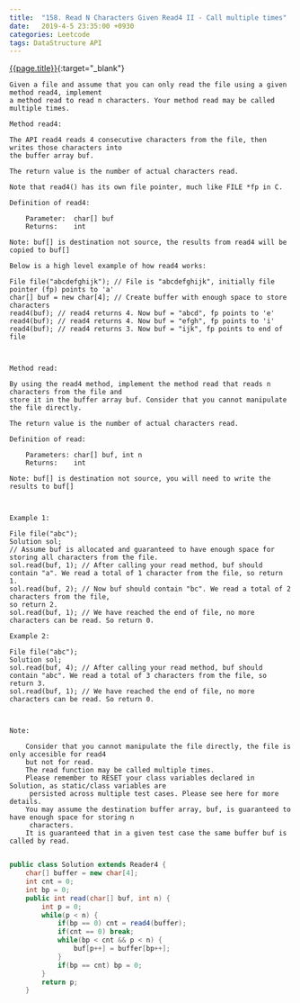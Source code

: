 ```yaml
---
title:  "158. Read N Characters Given Read4 II - Call multiple times"
date:   2019-4-5 23:35:00 +0930
categories: Leetcode
tags: DataStructure API
---
```


[{{page.title}}](https://leetcode.com/problems/read-n-characters-given-read4-ii-call-multiple-times/){:target="_blank"}


    Given a file and assume that you can only read the file using a given method read4, implement
    a method read to read n characters. Your method read may be called multiple times.

    Method read4:

    The API read4 reads 4 consecutive characters from the file, then writes those characters into
    the buffer array buf.

    The return value is the number of actual characters read.

    Note that read4() has its own file pointer, much like FILE *fp in C.

    Definition of read4:

        Parameter:  char[] buf
        Returns:    int

    Note: buf[] is destination not source, the results from read4 will be copied to buf[]

    Below is a high level example of how read4 works:

    File file("abcdefghijk"); // File is "abcdefghijk", initially file pointer (fp) points to 'a'
    char[] buf = new char[4]; // Create buffer with enough space to store characters
    read4(buf); // read4 returns 4. Now buf = "abcd", fp points to 'e'
    read4(buf); // read4 returns 4. Now buf = "efgh", fp points to 'i'
    read4(buf); // read4 returns 3. Now buf = "ijk", fp points to end of file



    Method read:

    By using the read4 method, implement the method read that reads n characters from the file and
    store it in the buffer array buf. Consider that you cannot manipulate the file directly.

    The return value is the number of actual characters read.

    Definition of read:

        Parameters:	char[] buf, int n
        Returns:	int

    Note: buf[] is destination not source, you will need to write the results to buf[]



    Example 1:

    File file("abc");
    Solution sol;
    // Assume buf is allocated and guaranteed to have enough space for storing all characters from the file.
    sol.read(buf, 1); // After calling your read method, buf should contain "a". We read a total of 1 character from the file, so return 1.
    sol.read(buf, 2); // Now buf should contain "bc". We read a total of 2 characters from the file,
    so return 2.
    sol.read(buf, 1); // We have reached the end of file, no more characters can be read. So return 0.

    Example 2:

    File file("abc");
    Solution sol;
    sol.read(buf, 4); // After calling your read method, buf should contain "abc". We read a total of 3 characters from the file, so return 3.
    sol.read(buf, 1); // We have reached the end of file, no more characters can be read. So return 0.



    Note:

        Consider that you cannot manipulate the file directly, the file is only accesible for read4
        but not for read.
        The read function may be called multiple times.
        Please remember to RESET your class variables declared in Solution, as static/class variables are
         persisted across multiple test cases. Please see here for more details.
        You may assume the destination buffer array, buf, is guaranteed to have enough space for storing n
         characters.
        It is guaranteed that in a given test case the same buffer buf is called by read.



```java

public class Solution extends Reader4 {
    char[] buffer = new char[4];
    int cnt = 0;
    int bp = 0;
    public int read(char[] buf, int n) {
        int p = 0;
        while(p < n) {
            if(bp == 0) cnt = read4(buffer);
            if(cnt == 0) break;
            while(bp < cnt && p < n) {
                buf[p++] = buffer[bp++];
            }
            if(bp == cnt) bp = 0;
        }
        return p;
    }

```

